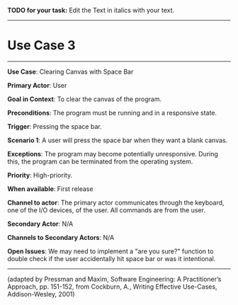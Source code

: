 **TODO for your task:** Edit the Text in italics with your text.

<hr>

# Use Case 3

<hr>

**Use Case**: Clearing Canvas with Space Bar

**Primary Actor**: User

**Goal in Context**: To clear the canvas of the program.

**Preconditions**: The program must be running and in a responsive state.

**Trigger**: Pressing the space bar.

**Scenario 1**: A user will press the space bar when they want a blank canvas.

**Exceptions**: The program may become potentially unresponsive. During this, the program can be terminated from the operating system.

**Priority**: High-priority.

**When available**: First release

**Channel to actor**: The primary actor communicates through the keyboard, one of the I/O devices, of the user. All commands are from the user.

**Secondary Actor**: N/A

**Channels to Secondary Actors**: N/A

**Open Issues**: We may need to implement a "are you sure?" function to double check if the user accidentally hit space bar or was it intentional. 

<hr>



(adapted by Pressman and Maxim, Software Engineering: A Practitioner’s Approach, pp. 151-152, from Cockburn,
A., Writing Effective Use-Cases, Addison-Wesley, 2001)
